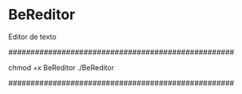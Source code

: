 # BeReditor
Editor de texto 


###################################################

chmod +x BeReditor
./BeReditor

###################################################
